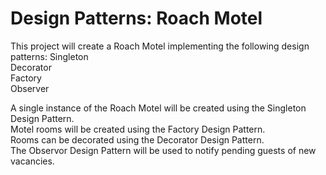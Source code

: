 # Design Patterns: Roach Motel

This project will create a Roach Motel implementing the following design patterns:
Singleton </br>
Decorator </br>
Factory </br>
Observer </br>

A single instance of the Roach Motel will be created using the Singleton Design Pattern. </br>
Motel rooms will be created using the Factory Design Pattern. </br>
Rooms can be decorated using the Decorator Design Pattern. </br>
The Observor Design Pattern will be used to notify pending guests of new vacancies. </br>
